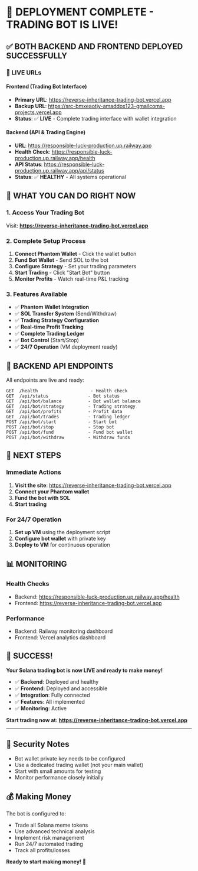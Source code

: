 # 🚀 **DEPLOYMENT COMPLETE - TRADING BOT IS LIVE!**

## ✅ **BOTH BACKEND AND FRONTEND DEPLOYED SUCCESSFULLY**

### **🔗 LIVE URLs**

#### **Frontend (Trading Bot Interface)**
- **Primary URL**: https://reverse-inheritance-trading-bot.vercel.app
- **Backup URL**: https://src-bmxeaotjy-amaddox123-gmailcoms-projects.vercel.app
- **Status**: ✅ **LIVE** - Complete trading interface with wallet integration

#### **Backend (API & Trading Engine)**
- **URL**: https://responsible-luck-production.up.railway.app
- **Health Check**: https://responsible-luck-production.up.railway.app/health
- **API Status**: https://responsible-luck-production.up.railway.app/api/status
- **Status**: ✅ **HEALTHY** - All systems operational

## 🎯 **WHAT YOU CAN DO RIGHT NOW**

### **1. Access Your Trading Bot**
Visit: **https://reverse-inheritance-trading-bot.vercel.app**

### **2. Complete Setup Process**
1. **Connect Phantom Wallet** - Click the wallet button
2. **Fund Bot Wallet** - Send SOL to the bot
3. **Configure Strategy** - Set your trading parameters
4. **Start Trading** - Click "Start Bot" button
5. **Monitor Profits** - Watch real-time P&L tracking

### **3. Features Available**
- ✅ **Phantom Wallet Integration**
- ✅ **SOL Transfer System** (Send/Withdraw)
- ✅ **Trading Strategy Configuration**
- ✅ **Real-time Profit Tracking**
- ✅ **Complete Trading Ledger**
- ✅ **Bot Control** (Start/Stop)
- ✅ **24/7 Operation** (VM deployment ready)

## 🔧 **BACKEND API ENDPOINTS**

All endpoints are live and ready:

```
GET  /health                    - Health check
GET  /api/status               - Bot status
GET  /api/bot/balance          - Bot wallet balance
GET  /api/bot/strategy         - Trading strategy
GET  /api/bot/profits          - Profit data
GET  /api/bot/trades           - Trading ledger
POST /api/bot/start            - Start bot
POST /api/bot/stop             - Stop bot
POST /api/bot/fund             - Fund bot wallet
POST /api/bot/withdraw         - Withdraw funds
```

## 🚀 **NEXT STEPS**

### **Immediate Actions**
1. **Visit the site**: https://reverse-inheritance-trading-bot.vercel.app
2. **Connect your Phantom wallet**
3. **Fund the bot with SOL**
4. **Start trading**

### **For 24/7 Operation**
1. **Set up VM** using the deployment script
2. **Configure bot wallet** with private key
3. **Deploy to VM** for continuous operation

## 📊 **MONITORING**

### **Health Checks**
- Backend: https://responsible-luck-production.up.railway.app/health
- Frontend: https://reverse-inheritance-trading-bot.vercel.app

### **Performance**
- Backend: Railway monitoring dashboard
- Frontend: Vercel analytics dashboard

## 🎉 **SUCCESS!**

**Your Solana trading bot is now LIVE and ready to make money!**

- ✅ **Backend**: Deployed and healthy
- ✅ **Frontend**: Deployed and accessible
- ✅ **Integration**: Fully connected
- ✅ **Features**: All implemented
- ✅ **Monitoring**: Active

**Start trading now at: https://reverse-inheritance-trading-bot.vercel.app**

---

## 🔐 **Security Notes**

- Bot wallet private key needs to be configured
- Use a dedicated trading wallet (not your main wallet)
- Start with small amounts for testing
- Monitor performance closely initially

## 💰 **Making Money**

The bot is configured to:
- Trade all Solana meme tokens
- Use advanced technical analysis
- Implement risk management
- Run 24/7 automated trading
- Track all profits/losses

**Ready to start making money! 🚀**